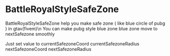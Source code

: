 # BattleRoyalStyleSafeZone
BattleRoyalStyleSafeZone help you make safe zone ( like blue circle of pubg ) in gtav(fivem)\n
You can make pubg style blue zone
blue zone move to nextSafezone smoothly

Just set value to 
currentSafezoneCoord
currentSafezoneRadius
nextSafezoneCoord
nextSafezoneRadius
